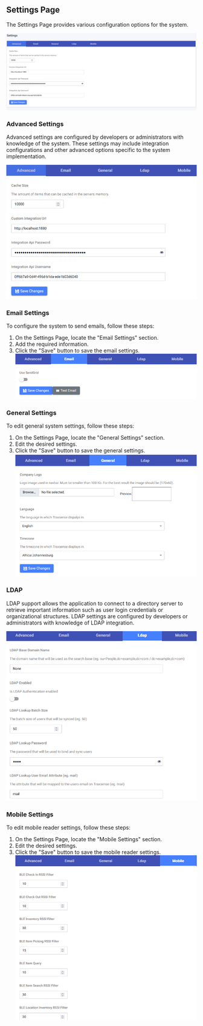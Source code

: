 ## Settings Page

The Settings Page provides various configuration options for the system.

![Alt text](../assets/images/administration/image.png)

### Advanced Settings

Advanced settings are configured by developers or administrators with knowledge of the system. These settings may include integration configurations and other advanced options specific to the system implementation.

![Alt text](../assets/images/administration/image-1.png)

### Email Settings

To configure the system to send emails, follow these steps:

1. On the Settings Page, locate the "Email Settings" section.
2. Add the required information.
3. Click the "Save" button to save the email settings.
   ![Alt text](../assets/images/administration/image-2.png)

### General Settings

To edit general system settings, follow these steps:

1. On the Settings Page, locate the "General Settings" section.
2. Edit the desired settings.
3. Click the "Save" button to save the general settings.
   ![Alt text](../assets/images/administration/image-3.png)

### LDAP

LDAP support allows the application to connect to a directory server to retrieve important information such as user login credentials or organizational structures. LDAP settings are configured by developers or administrators with knowledge of LDAP integration.

![Alt text](../assets/images/administration/image-4.png)

### Mobile Settings

To edit mobile reader settings, follow these steps:

1. On the Settings Page, locate the "Mobile Settings" section.
2. Edit the desired settings.
3. Click the "Save" button to save the mobile reader settings.
   ![Alt text](../assets/images/administration/image-5.png)
